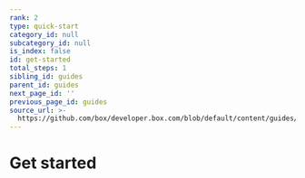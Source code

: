 ```yaml
---
rank: 2
type: quick-start
category_id: null
subcategory_id: null
is_index: false
id: get-started
total_steps: 1
sibling_id: guides
parent_id: guides
next_page_id: ''
previous_page_id: guides
source_url: >-
  https://github.com/box/developer.box.com/blob/default/content/guides/get-started.md
---
```


# Get started
